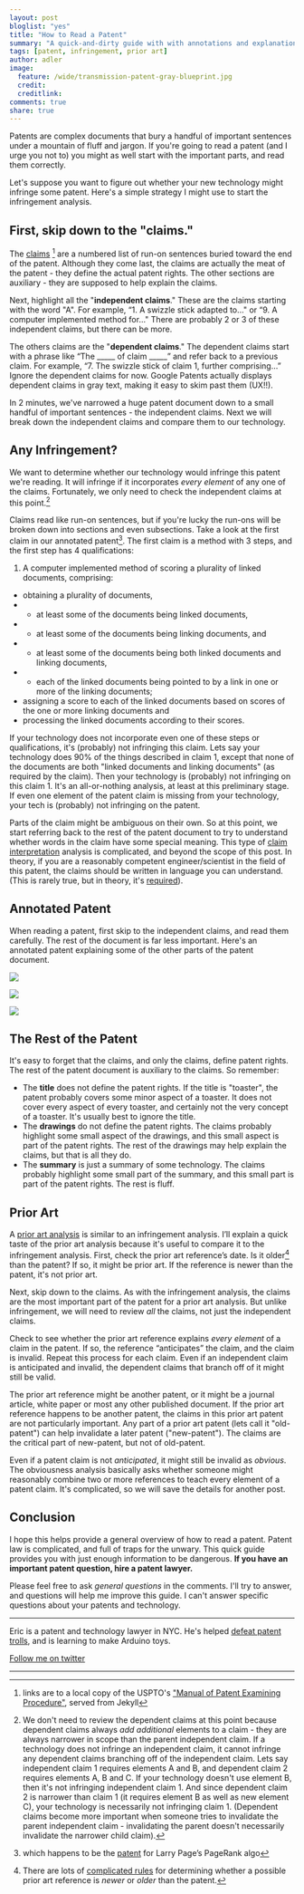```yaml
---
layout: post
bloglist: "yes"
title: "How to Read a Patent"
summary: "A quick-and-dirty guide with with annotations and explanations."
tags: [patent, infringement, prior art]
author: adler
image:
  feature: /wide/transmission-patent-gray-blueprint.jpg
  credit:
  creditlink:
comments: true
share: true
---
```



Patents are complex documents that bury a handful of important sentences under a mountain of fluff and jargon.  If you're going to read a patent (and I urge you not to) you might as well start with the important parts, and read them correctly. 

Let's suppose you want to figure out whether your new technology might infringe some patent. Here's a simple strategy I might use to start the infringement analysis. 

## First, skip down to the "claims." 

The [claims](/mpep/s608.html#d0e45039) [^1] are a numbered list of run-on sentences buried toward the end of the patent. Although they come last, the claims are actually the meat of the patent - they define the actual patent rights. The other sections are auxiliary - they are supposed to help explain the claims. 

[^1]: links are to a local copy of the USPTO's ["Manual of Patent Examining Procedure"](/mpep/), served from Jekyll

Next, highlight all the "**independent claims**." These are the claims starting with the word "A". For example, “1. A swizzle stick adapted to..." or “9. A computer implemented method for..." There are probably 2 or 3 of these independent claims, but there can be more. 

The others claims are the "**dependent claims**." The dependent claims start with a phrase like “The _____ of claim _____” and refer back to a previous claim. For example, “7. The swizzle stick of claim 1, further comprising…” Ignore the dependent claims for now. Google Patents  actually displays dependent claims in gray text, making it easy to skim past them (UX!!). 

In 2 minutes, we've narrowed a huge patent document down to a small handful of important sentences - the independent claims. Next we will break down the independent claims and compare them to our technology. 

## Any Infringement? 

We want to determine whether our technology would infringe this patent we're reading. It will infringe if it incorporates *every element* of any one of the claims. Fortunately, we only need to check the independent claims at this point.[^2] 

[^2]: We don't need to review the dependent claims at this point because dependent claims always  *add additional* elements to a claim - they are always narrower in scope than the parent independent claim. If a technology does not infringe an independent claim, it cannot infringe any dependent claims branching off of the independent claim. Lets say independent claim 1 requires elements A and B, and dependent claim 2 requires elements A, B and C. If your technology doesn't use element B, then it's not infringing independent claim 1. And since dependent claim 2 is narrower than claim 1 (it requires element B as well as new element C), your technology is necessarily not infringing claim 1. (Dependent claims become more important when someone tries to invalidate the parent independent claim - invalidating the parent doesn't necessarily invalidate the narrower child claim). 

Claims read like run-on sentences, but if you're lucky the run-ons will be broken down into sections and even subsections. Take a look at the first claim in our annotated patent[^3]. The first claim is a method with 3 steps, and the first step has 4 qualifications: 

[^3]: which happens to be the [patent](https://www.google.com/patents/US6285999) for Larry Page’s PageRank algo

1. A computer implemented method of scoring a plurality of linked documents, comprising:
- obtaining a plurality of documents, 
- - at least some of the documents being linked documents, 
- - at least some of the documents being linking documents, and 
- - at least some of the documents being both linked documents and linking documents, 
- - each of the linked documents being pointed to by a link in one or more of the linking documents;
- assigning a score to each of the linked documents based on scores of the one or more linking documents and
- processing the linked documents according to their scores.

If your technology does not incorporate even one of these steps or qualifications, it's (probably) not infringing this claim. Lets say your technology does 90% of the things described in claim 1, except that none of the documents are both "linked documents and linking documents" (as required by the claim).  Then your technology is (probably) not infringing on this claim 1. It's an all-or-nothing analysis, at least at this preliminary stage. If even one element of the patent claim is missing from your technology, your tech is (probably) not infringing on the patent. 

Parts of the claim might be ambiguous on their own. So at this point, we start referring back to the rest of the patent document to try to understand whether words in the claim have some special meaning. This type of [claim interpretation](/mpep/s2111.html) analysis is complicated, and beyond the scope of this post. In theory, if you are a reasonably competent engineer/scientist in the field of this patent, the claims should be written in language you can understand. (This is rarely true, but in theory, it's [required](/mpep/s2163.html#d0e214553)). 

## Annotated Patent

When reading a patent, first skip to the independent claims, and read them carefully. The rest of the document is far less important. Here's an annotated patent explaining some of the other parts of the patent document. 


<a href="/images/patent/patent-explained1.png"><img src="/images/reading-patents.png" class="big-image"></a>

<a href="/images/patent/patent-explained2.png"><img src="/images/reading-patents.png" class="big-image"></a>

<a href="/images/patent/patent-explained3.png"><img src="/images/reading-patents.png" class="big-image"></a>
 
<!-- <a href="/images/reading-patents.png"><img src="/images/reading-patents.png" class="big-image"></a> -->


## The Rest of the Patent 

It's easy to forget that the claims, and only the claims, define patent rights. The rest of the patent document is auxiliary to the claims. So remember:  

- The **title** does not define the patent rights. If the title is "toaster", the patent probably covers some minor aspect of a toaster. It does not cover every aspect of every toaster, and certainly not the very concept of a toaster. It's usually best to ignore the title. 
- The **drawings** do not define the patent rights. The claims probably highlight some small aspect of the drawings, and this small aspect is part of the patent rights. The rest of the drawings may help explain the claims, but that is all they do. 
- The **summary** is just a summary of some technology. The claims probably highlight some small part of the summary, and this small part is part of the patent rights. The rest is fluff.  

## Prior Art

A [prior art analysis](mpep/s706.html#d0e58220/) is similar to an infringement analysis. I’ll explain a quick taste of the prior art analysis because it's useful to compare it to the infringement analysis.  First, check the prior art reference’s date. Is it older[^4] than the patent? If so, it might be prior art. If the reference is newer than the patent, it's not prior art. 

[^4]: There are lots of [complicated rules](http://adlervermillion.com/mpep/s2152.html#ch2100_d20033_1afb3_e6) for determining whether a possible prior art reference is *newer* or *older* than the patent. 

Next, skip down to the claims. As with the infringement analysis, the claims are the most important part of the patent for a prior art analysis. But unlike infringement, we will need to review *all* the claims, not just the independent claims. 

Check to see whether the prior art reference explains *every element* of a claim in the patent. If so, the reference “anticipates” the claim, and the claim is invalid. Repeat this process for each claim. Even if an independent claim is anticipated and invalid, the dependent claims that branch off of it might still be valid. 

The prior art reference might be another patent, or it might be a journal article, white paper or most any other published document. If the prior art reference happens to be another patent, the claims in this prior art patent are not particularly important. Any part of a prior art patent (lets call it "old-patent") can help invalidate a later patent ("new-patent"). The claims are the critical part of new-patent, but not of old-patent. 

Even if a patent claim is not *anticipated*, it might still be invalid as *obvious*. The obviousness analysis basically asks whether someone might reasonably combine two or more references to teach every element of a patent claim. It's complicated, so we will save the details for another post. 

 


## Conclusion

I hope this helps provide a general overview of how to read a patent. Patent law is complicated, and full of traps for the unwary. This quick guide provides you with just enough information to be dangerous.  **If you have an important patent question, hire a patent lawyer.**

Please feel free to ask *general questions* in the comments. I'll try to answer, and questions will help me improve this guide. I can't answer specific questions about your patents and technology. 

- - - 

Eric is a patent and technology lawyer in NYC. He's helped [defeat patent trolls](https://medium.com/patents-technology-law/law-students-fend-off-a-patent-troll-2b8a708277fc), and is learning to make Arduino toys.  


<a href="https://twitter.com/TeachingAway" class="btn">Follow me on twitter</a>

- - - 
